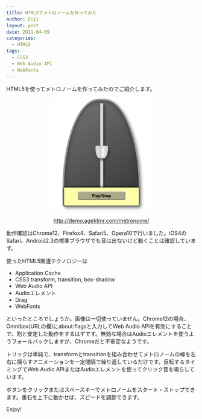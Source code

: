 ```yaml
---
title: HTML5でメトロノームを作ってみた
author: Eiji
layout: post
date: 2011-04-09
categories:
  - HTML5
tags:
  - CSS3
  - Web Audio API
  - WebFonts
---
```

HTML5を使ってメトロノームを作ってみたのでご紹介します。

<p style="text-align: center;">
  <a href="/images/2011/04/metronome.png"><img class="size-medium wp-image-722 aligncenter" title="metronome" src="/images/2011/04/metronome-272x300.png" alt="" width="272" height="300" /></a>
</p>

<p style="text-align: center;">
  <a title="Metornome Experiment" href="http://demo.agektmr.com/metronome/" target="_blank">http://demo.agektmr.com/metronome/</a>
</p>

動作確認はChrome12、Firefox4、Safari5、Opera10で行いました。iOS4のSafari、Android2.3の標準ブラウザでも音は出ないけど動くことは確認しています。

使ったHTML5関連テクノロジーは

*   Application Cache
*   CSS3 transform, transition, box-shadow
*   Web Audio API
*   Audioエレメント
*   Drag
*   WebFonts

といったところでしょうか。画像は一切使っていません。Chrome12の場合、Omnibox(URLの欄)にabout:flagsと入力してWeb Audio APIを有効にすることで、割と安定した動作をするはずです。無効な場合はAudioエレメントを使うようフォールバックしますが、Chromeだと不安定なようです。

トリックは単純で、transformとtransitionを組み合わせてメトロノームの棒を左右に揺らすアニメーションを一定間隔で繰り返しているだけです。反転するタイミングでWeb Audio APIまたはAudioエレメントを使ってクリック音を鳴らしています。

ボタンをクリックまたはスペースキーでメトロノームをスタート・ストップできます。重石を上下に動かせば、スピードを調節できます。

Enjoy!